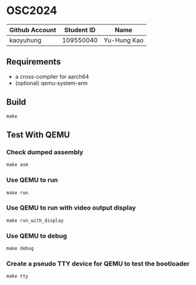 # OSC2024

| Github Account | Student ID | Name          |
|----------------|------------|---------------|
| kaoyuhung      | 109550040  | Yu-Hung Kao   |

## Requirements

* a cross-compiler for aarch64
* (optional) qemu-system-arm

## Build 

```
make
```

## Test With QEMU
### Check dumped assembly

```
make asm
```

### Use QEMU to run
```
make run
```

### Use QEMU to run with video output display
```
make run_with_display
```

### Use QEMU to debug
```
make debug
```

### Create a pseudo TTY device for QEMU to test the bootloader
```
make tty
```
